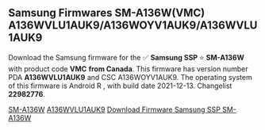 <h2>Samsung Firmwares SM-A136W(VMC) A136WVLU1AUK9/A136WOYV1AUK9/A136WVLU1AUK9</h2>
Download the Samsung firmware for the ✅ <strong>Samsung SSP </strong> ⭐ <strong>SM-A136W</strong> with product code <strong>VMC</strong> <strong> from Canada</strong>. This firmware has version number PDA <strong>A136WVLU1AUK9</strong> and CSC A136WOYV1AUK9. The operating system of this firmware is Android R , with build date 2021-12-13. Changelist <strong>22982776</strong>.


[SM-A136W](https://samfirm.shop/samsung/model/SM-A136W)
[A136WVLU1AUK9](https://samfirm.shop/samsung/pda/A136WVLU1AUK9)
[Download Firmware Samsung SSP SM-A136W](https://samfirm.shop/samsung/firmware/481872)
